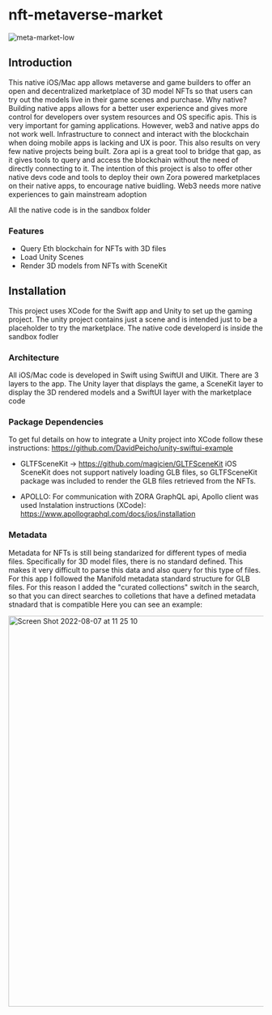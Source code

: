 # nft-metaverse-market
![meta-market-low](https://user-images.githubusercontent.com/104182252/183294676-c8bf5065-0f62-435a-a224-c8ae182a820d.gif)

## Introduction
This native iOS/Mac app allows metaverse and game builders to offer an open and decentralized marketplace of 3D model NFTs so that users can try out the models live in their game scenes and purchase. 
Why native? Building native apps allows for a better user experience and gives more control for developers over system resources and OS specific apis. This is very important for gaming applications.
However, web3 and native apps do not work well. Infrastructure to connect and interact with the blockchain when doing mobile apps is lacking and UX is poor. This also results on very few native projects being built. Zora api is a great tool to bridge that gap, as it gives tools to query and access the blockchain without the need of directly connecting to it. 
The intention of this project is also to offer other native devs code and tools to deploy their own Zora powered marketplaces on their native apps, to encourage native buidling. Web3 needs more native experiences to gain mainstream adoption

All the native code is in the sandbox folder

### Features
* Query Eth blockchain for NFTs with 3D files
* Load Unity Scenes 
* Render 3D models from NFTs with SceneKit

## Installation
This project uses XCode for the Swift app and Unity to set up the gaming project.
The unity project contains just a scene and is intended just to be a placeholder to try the marketplace. 
The native code developerd is inside the sandbox fodler

### Architecture
All iOS/Mac code is developed in Swift using SwiftUI and UIKit. There are 3 layers to the app. The Unity layer that displays the game, a SceneKit layer to display the 3D rendered models and a SwiftUI layer with the marketplace code

### Package Dependencies
To get ful details on how to integrate a Unity project into XCode follow these instructions:
https://github.com/DavidPeicho/unity-swiftui-example

* GLTFSceneKit -> https://github.com/magicien/GLTFSceneKit
iOS SceneKit does not support natively loading GLB files, so GLTFSceneKit package was included to render the GLB files retrieved from the NFTs.


* APOLLO: For communication with ZORA GraphQL api, Apollo client was used
Instalation instructions (XCode):
https://www.apollographql.com/docs/ios/installation

### Metadata
Metadata for NFTs is still being standarized for different types of media files. Specifically for 3D model files, there is no standard defined. This makes it very difficult to parse this data and also query for this type of files. For this app I followed the Manifold metadata standard structure for GLB files.
For this reason I added the "curated collections" switch in the search, so that you can direct searches to colletions that have a defined metadata stnadard that is compatible
Here you can see an example:

<img width="772" alt="Screen Shot 2022-08-07 at 11 25 10" src="https://user-images.githubusercontent.com/104182252/183295710-5f21ad81-d13f-4a1f-aa50-85728bcb8fab.png">
